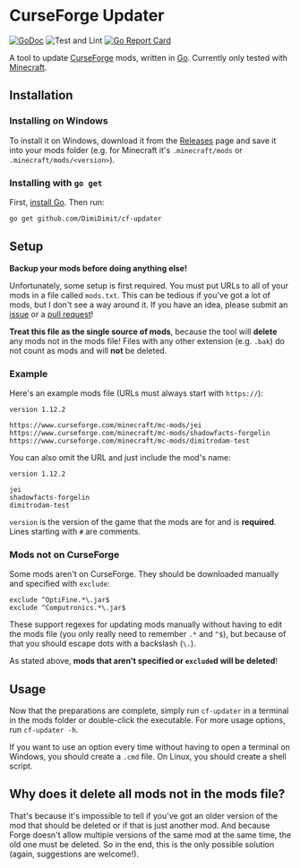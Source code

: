 # CurseForge Updater

[![GoDoc](https://img.shields.io/badge/godoc-reference-blue.svg?style=flat)](http://pkg.go.dev/github.com/DimiDimit/cf-updater)
![Test and Lint](https://github.com/DimiDimit/cf-updater/workflows/Test%20and%20Lint/badge.svg)
[![Go Report Card](https://goreportcard.com/badge/github.com/DimiDimit/cf-updater)](https://goreportcard.com/report/github.com/DimiDimit/cf-updater)

A tool to update [CurseForge](https://www.curseforge.com) mods, written in [Go](https://golang.org). Currently only tested with [Minecraft](https://www.curseforge.com/minecraft/mc-mods).

## Installation

### Installing on Windows

To install it on Windows, download it from the [Releases](https://www.github.com/DimiDimit/cf-updater/releases) page and save it into your mods folder (e.g. for Minecraft it's `.minecraft/mods` or `.minecraft/mods/<version>`).

### Installing with `go get`

First, [install Go](https://golang.org/doc/install).
Then run:

```sh
go get github.com/DimiDimit/cf-updater
```

## Setup

**Backup your mods before doing anything else!**

Unfortunately, some setup is first required. You must put URLs to all of your mods in a file called `mods.txt`. This can be tedious if you've got a lot of mods, but I don't see a way around it. If you have an idea, please submit an [issue](https://www.github.com/DimiDimit/cf-updater/issues) or a [pull request](https://www.github.com/DimiDimit/cf-updater/pulls)!

**Treat this file as the single source of mods**, because the tool will **delete** any mods not in the mods file! Files with any other extension (e.g. `.bak`) do not count as mods and will **not** be deleted.

### Example

Here's an example mods file (URLs must always start with `https://`):

```
version 1.12.2

https://www.curseforge.com/minecraft/mc-mods/jei
https://www.curseforge.com/minecraft/mc-mods/shadowfacts-forgelin
https://www.curseforge.com/minecraft/mc-mods/dimitrodam-test
```

You can also omit the URL and just include the mod's name:

```
version 1.12.2

jei
shadowfacts-forgelin
dimitrodam-test
```

`version` is the version of the game that the mods are for and is **required**. Lines starting with `#` are comments.

### Mods not on CurseForge

Some mods aren't on CurseForge. They should be downloaded manually and specified with `exclude`:

```
exclude ^OptiFine.*\.jar$
exclude ^Computronics.*\.jar$
```

These support regexes for updating mods manually without having to edit the mods file (you only really need to remember `.*` and `^$`), but because of that you should escape dots with a backslash (`\.`).

As stated above, **mods that aren't specified or `exclude`d will be deleted**!

## Usage

Now that the preparations are complete, simply run `cf-updater` in a terminal in the mods folder or double-click the executable. For more usage options, run `cf-updater -h`.

If you want to use an option every time without having to open a terminal on Windows, you should create a `.cmd` file. On Linux, you should create a shell script.

## Why does it delete all mods not in the mods file?

That's because it's impossible to tell if you've got an older version of the mod that should be deleted or if that is just another mod. And because Forge doesn't allow multiple versions of the same mod at the same time, the old one must be deleted. So in the end, this is the only possible solution (again, suggestions are welcome!).
